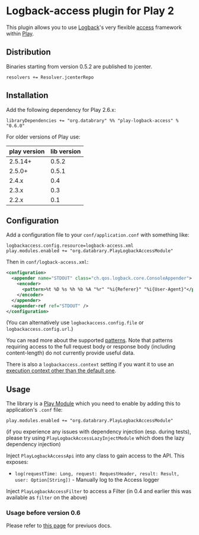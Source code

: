# Logback-access plugin for Play 2

This plugin allows you to use [Logback](http://logback.qos.ch)'s very flexible [access](http://logback.qos.ch/access.html) framework within [Play](http://www.playframework.com).

## Distribution

Binaries starting from version 0.5.2 are published to jcenter.

    resolvers += Resolver.jcenterRepo

## Installation

Add the following dependency for Play 2.6.x:

    libraryDependencies += "org.databrary" %% "play-logback-access" % "0.6.0"

For older versions of Play use:

| play version | lib version |
|--------------|-------------|
| 2.5.14+      | 0.5.2       |
| 2.5.0+       | 0.5.1       |
| 2.4.x        | 0.4         |
| 2.3.x        | 0.3         |
| 2.2.x        | 0.1         |

## Configuration

Add a configuration file to your `conf/application.conf` with something like:

    logbackaccess.config.resource=logback-access.xml
    play.modules.enabled += "org.databrary.PlayLogbackAccessModule"

Then in `conf/logback-access.xml`:

```xml
<configuration>
  <appender name="STDOUT" class="ch.qos.logback.core.ConsoleAppender">
    <encoder>
      <pattern>%t %D %s %h %b %A "%r" "%i{Referer}" "%i{User-Agent}"</pattern>
    </encoder>
  </appender>
  <appender-ref ref="STDOUT" />
</configuration>
```

(You can alternatively use `logbackaccess.config.file` or `logbackaccess.config.url`.)

You can read more about the supported [patterns](http://logback.qos.ch/manual/layouts.html#logback-access).
Note that patterns requiring access to the full request body or response body (including content-length) do not currently provide useful data.

There is also a `logbackaccess.context` setting if you want it to use an [execution context other than the default one](http://www.playframework.com/documentation/2.2.x/ThreadPools).


## Usage

The library is a [Play Module](https://www.playframework.com/documentation/2.6.x/Modules) which
you need to enable by adding this to application's `.conf` file:

    play.modules.enabled += "org.databrary.PlayLogbackAccessModule"

(if you experience any issues with dependency injection (esp. during tests), please try using `PlayLogbackAccessLazyInjectModule` which does the lazy dependency injection)

Inject `PlayLogbackAccessApi` into any class to gain access to the API. This exposes:
- `log(requestTime: Long, request: RequestHeader, result: Result, user: Option[String])` - Manually log to the Access logger

Inject `PlayLogbackAccessFilter` to access a Filter (in 0.4 and earlier this was available as `filter` on the above)

### Usage before version 0.6

Please refer to [this page](https://github.com/cardamo/play-logback-access/tree/0.5.2#logback-access-plugin-for-play-2)
for previuos docs.